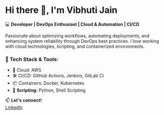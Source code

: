 # Hi there 👋, I'm Vibhuti Jain 

💻 **Developer | DevOps Enthusiast | Cloud & Automation | CI/CD**  

Passionate about optimizing workflows, automating deployments, and enhancing system reliability through DevOps best practices. I love working with cloud technologies, scripting, and containerized environments.  

### 🔧 **Tech Stack & Tools:**  
- 🚀 Cloud: AWS 
- 🛠 CI/CD: GitHub Actions, Jenkins, GitLab CI  
- 📦 Containers: Docker, Kubernetes
- 🔹 **Scripting:** Python, Shell Scripting

📫 **Let's connect!**  
[LinkedIn](https://linkedin.com/in/vibhuti-jain-307082203)  
